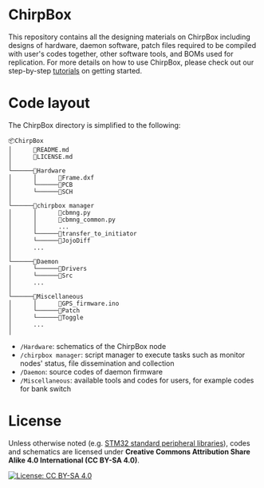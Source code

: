 # ChirpBox
This repository contains all the designing materials on ChirpBox including designs of hardware, daemon software, patch files required to be compiled with user's codes together, other software tools, and BOMs used for replication. For more details on how to use ChirpBox, please check out our step-by-step [tutorials](https://chirpbox.github.io/) on getting started.

# Code layout
The ChirpBox directory is simplified to the following:
```
📦ChirpBox
│      📜README.md
│      📜LICENSE.md
│
└──────📂Hardware
│      │      📜Frame.dxf
│      └──────📂PCB
│      └──────📂SCH
│
└──────📂chirpbox manager
│      │      📜cbmng.py
│      │      📜cbmng_common.py
│      │      ...
│      └──────📂transfer_to_initiator
│      └──────📂JojoDiff
│      ...
│
└──────📂Daemon
│      └──────📂Drivers
│      └──────📂Src
│      ...
│
└──────📂Miscellaneous
│      │      📜GPS_firmware.ino
│      └──────📂Patch
│      └──────📂Toggle
│      ...
│
```
- `/Hardware`: schematics of the ChirpBox node
- `/chirpbox manager`: script manager to execute tasks such as monitor nodes' status, file dissemination and collection
- `/Daemon`: source codes of daemon firmware
- `/Miscellaneous`: available tools and codes for users, for example codes for bank switch

# License

Unless otherwise noted (e.g. [STM32 standard peripheral libraries](https://www.st.com/en/embedded-software/stm32-standard-peripheral-libraries.html)), codes and schematics are licensed under **Creative Commons Attribution Share Alike 4.0 International (CC BY-SA 4.0)**.

[![License: CC BY-SA 4.0](https://img.shields.io/badge/License-CC%20BY--SA%204.0-lightgrey.svg)](http://creativecommons.org/licenses/by-sa/4.0/)